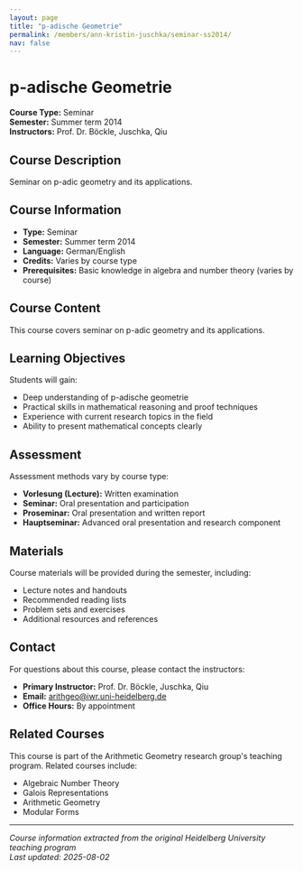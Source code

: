```yaml
---
layout: page
title: "p-adische Geometrie"
permalink: /members/ann-kristin-juschka/seminar-ss2014/
nav: false
---
```


# p-adische Geometrie

**Course Type:** Seminar  
**Semester:** Summer term 2014  
**Instructors:** Prof. Dr. Böckle, Juschka, Qiu

## Course Description

Seminar on p-adic geometry and its applications.

## Course Information

- **Type:** Seminar
- **Semester:** Summer term 2014
- **Language:** German/English
- **Credits:** Varies by course type
- **Prerequisites:** Basic knowledge in algebra and number theory (varies by course)

## Course Content

This course covers seminar on p-adic geometry and its applications.

## Learning Objectives

Students will gain:
- Deep understanding of p-adische geometrie
- Practical skills in mathematical reasoning and proof techniques
- Experience with current research topics in the field
- Ability to present mathematical concepts clearly

## Assessment

Assessment methods vary by course type:
- **Vorlesung (Lecture):** Written examination
- **Seminar:** Oral presentation and participation
- **Proseminar:** Oral presentation and written report
- **Hauptseminar:** Advanced oral presentation and research component

## Materials

Course materials will be provided during the semester, including:
- Lecture notes and handouts
- Recommended reading lists
- Problem sets and exercises
- Additional resources and references

## Contact

For questions about this course, please contact the instructors:
- **Primary Instructor:** Prof. Dr. Böckle, Juschka, Qiu
- **Email:** arithgeo@iwr.uni-heidelberg.de
- **Office Hours:** By appointment

## Related Courses

This course is part of the Arithmetic Geometry research group's teaching program. Related courses include:
- Algebraic Number Theory
- Galois Representations
- Arithmetic Geometry
- Modular Forms

---

*Course information extracted from the original Heidelberg University teaching program*  
*Last updated: 2025-08-02*
